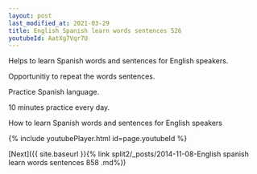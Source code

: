 ```yaml
---
layout: post
last_modified_at: 2021-03-29
title: English Spanish learn words sentences 526 
youtubeId: AatXg7Vqr7U
---
```

 
 
Helps to learn Spanish words and sentences for English speakers.

Opportunitiy to repeat the words sentences. 

Practice Spanish language. 
 
10 minutes practice every day. 
 
How to learn Spanish words and sentences for English speakers 
 
{% include youtubePlayer.html id=page.youtubeId %}
 
 
[Next]({{ site.baseurl }}{% link  split2/_posts/2014-11-08-English spanish learn words sentences 858 .md%})
 
